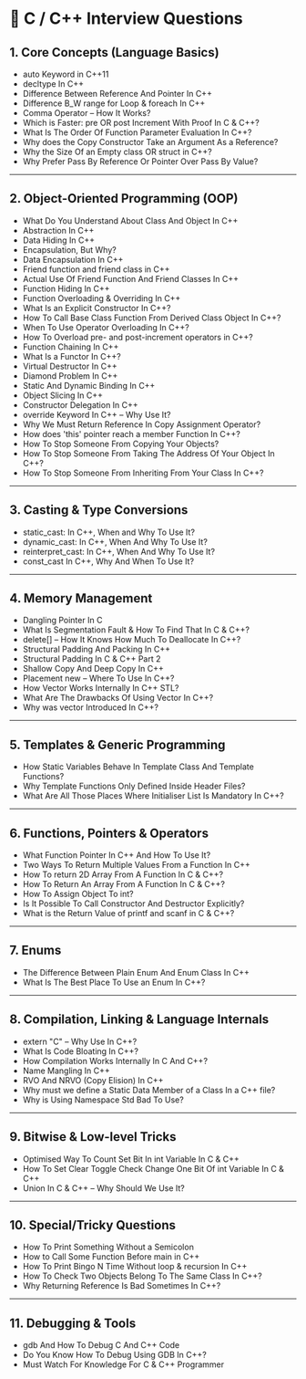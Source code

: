 # 📘 C / C++ Interview Questions

## 1. Core Concepts (Language Basics)
- auto Keyword in C++11  
- decltype In C++  
- Difference Between Reference And Pointer In C++  
- Difference B_W range for Loop & foreach In C++  
- Comma Operator – How It Works?  
- Which is Faster: pre OR post Increment With Proof In C & C++?  
- What Is The Order Of Function Parameter Evaluation In C++?  
- Why does the Copy Constructor Take an Argument As a Reference?  
- Why the Size Of an Empty class OR struct in C++?  
- Why Prefer Pass By Reference Or Pointer Over Pass By Value?  

---

## 2. Object-Oriented Programming (OOP)
- What Do You Understand About Class And Object In C++  
- Abstraction In C++  
- Data Hiding In C++  
- Encapsulation, But Why?  
- Data Encapsulation In C++  
- Friend function and friend class in C++  
- Actual Use Of Friend Function And Friend Classes In C++  
- Function Hiding In C++  
- Function Overloading & Overriding In C++  
- What Is an Explicit Constructor In C++?  
- How To Call Base Class Function From Derived Class Object In C++?  
- When To Use Operator Overloading In C++?  
- How To Overload pre- and post-increment operators in C++?  
- Function Chaining In C++  
- What Is a Functor In C++?  
- Virtual Destructor In C++  
- Diamond Problem In C++  
- Static And Dynamic Binding In C++  
- Object Slicing In C++  
- Constructor Delegation In C++  
- override Keyword In C++ – Why Use It?  
- Why We Must Return Reference In Copy Assignment Operator?  
- How does 'this' pointer reach a member Function In C++?  
- How To Stop Someone From Copying Your Objects?  
- How To Stop Someone From Taking The Address Of Your Object In C++?  
- How To Stop Someone From Inheriting From Your Class In C++?  

---

## 3. Casting & Type Conversions
- static_cast: In C++, When and Why To Use It?  
- dynamic_cast: In C++, When And Why To Use It?  
- reinterpret_cast: In C++, When And Why To Use It?  
- const_cast In C++, Why And When To Use It?  

---

## 4. Memory Management
- Dangling Pointer In C  
- What Is Segmentation Fault & How To Find That In C & C++?  
- delete[] – How It Knows How Much To Deallocate In C++?  
- Structural Padding And Packing In C++  
- Structural Padding In C & C++ Part 2  
- Shallow Copy And Deep Copy In C++  
- Placement new – Where To Use In C++?  
- How Vector Works Internally In C++ STL?  
- What Are The Drawbacks Of Using Vector In C++?  
- Why was vector Introduced In C++?  

---

## 5. Templates & Generic Programming
- How Static Variables Behave In Template Class And Template Functions?  
- Why Template Functions Only Defined Inside Header Files?  
- What Are All Those Places Where Initialiser List Is Mandatory In C++?  

---

## 6. Functions, Pointers & Operators
- What Function Pointer In C++ And How To Use It?  
- Two Ways To Return Multiple Values From a Function In C++  
- How To return 2D Array From A Function In C & C++?  
- How To Return An Array From A Function In C & C++?  
- How To Assign Object To int?  
- Is It Possible To Call Constructor And Destructor Explicitly?  
- What is the Return Value of printf and scanf in C & C++?  

---

## 7. Enums
- The Difference Between Plain Enum And Enum Class In C++  
- What Is The Best Place To Use an Enum In C++?  

---

## 8. Compilation, Linking & Language Internals
- extern "C" – Why Use In C++?  
- What Is Code Bloating In C++?  
- How Compilation Works Internally In C And C++?  
- Name Mangling In C++  
- RVO And NRVO (Copy Elision) In C++  
- Why must we define a Static Data Member of a Class In a C++ file?  
- Why is Using Namespace Std Bad To Use?  

---

## 9. Bitwise & Low-level Tricks
- Optimised Way To Count Set Bit In int Variable In C & C++  
- How To Set Clear Toggle Check Change One Bit Of int Variable In C & C++  
- Union In C & C++ – Why Should We Use It?  

---

## 10. Special/Tricky Questions
- How To Print Something Without a Semicolon  
- How to Call Some Function Before main in C++  
- How To Print Bingo N Time Without loop & recursion In C++  
- How To Check Two Objects Belong To The Same Class In C++?  
- Why Returning Reference Is Bad Sometimes In C++?  

---

## 11. Debugging & Tools
- gdb And How To Debug C And C++ Code  
- Do You Know How To Debug Using GDB In C++?  
- Must Watch For Knowledge For C & C++ Programmer  
